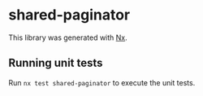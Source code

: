 # shared-paginator

This library was generated with [Nx](https://nx.dev).

## Running unit tests

Run `nx test shared-paginator` to execute the unit tests.
